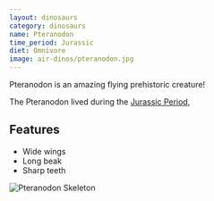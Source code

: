```yaml
---
layout: dinosaurs
category: dinosaurs
name: Pteranodon
time_period: Jurassic
diet: Omnivore
image: air-dinos/pteranodon.jpg
---
```


Pteranodon is an amazing flying prehistoric creature!

The Pteranodon lived during the [Jurassic Period](http://en.wikipedia.org/wiki/Pteranodon), 

## Features

- Wide wings
- Long beak
- Sharp teeth

![Pteranodon Skeleton](http://upload.wikimedia.org/wikipedia/commons/thumb/7/77/Pteranodon_amnh_martyniuk.jpg/365px-Pteranodon_amnh_martyniuk.jpg)
